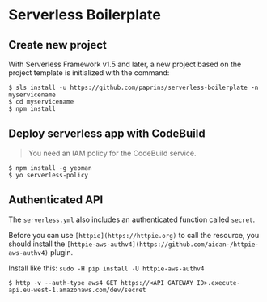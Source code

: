 # Serverless Boilerplate

## Create new project

With Serverless Framework v1.5 and later, a new project based on the project template is initialized with the command:

```
$ sls install -u https://github.com/paprins/serverless-boilerplate -n myservicename
$ cd myservicename
$ npm install
```

## Deploy serverless app with CodeBuild

> You need an IAM policy for the CodeBuild service.
```
$ npm install -g yeoman
$ yo serverless-policy
```

## Authenticated API
 The `serverless.yml` also includes an authenticated function called `secret`.

 Before you can use `[httpie](https://httpie.org)` to call the resource, you should install the `[httpie-aws-authv4](https://github.com/aidan-/httpie-aws-authv4)` plugin.

 Install like this: `sudo -H pip install -U httpie-aws-authv4`

 ```
 $ http -v --auth-type aws4 GET https://<API GATEWAY ID>.execute-api.eu-west-1.amazonaws.com/dev/secret
 ```
